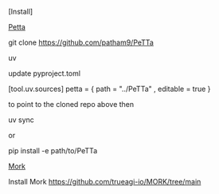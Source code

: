 
[Install]

[Petta](https://github.com/patham9/PeTTa)

git clone https://github.com/patham9/PeTTa

uv

update pyproject.toml 

[tool.uv.sources]
petta = { path = "../PeTTa" , editable = true }

to point to the cloned repo above
then 

uv sync

or 

pip install -e path/to/PeTTa

[Mork](https://github.com/trueagi-io/MORK/tree/main)

Install Mork https://github.com/trueagi-io/MORK/tree/main



